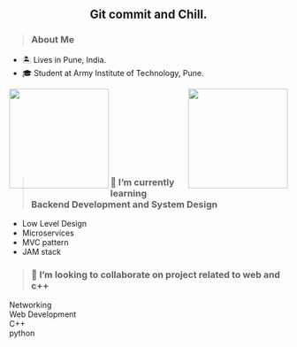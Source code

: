   <h2 align="center">Git commit and Chill.</h2>
  
  <blockquote><h3>About Me</h3></blockquote>
  <ul>
    <li>🏝️ Lives in Pune, India.</li>
    <li>🎓 Student at Army Institute of Technology, Pune.</li>
  </ul>
  
  
  <div>
    <img align="left" height=180em src="https://github-readme-stats.vercel.app/api/top-langs/?username=sourabhmandal&theme=vue&hide=css,tcl,html"></img>
    <img align="right" height=180em src="https://github-readme-stats.vercel.app/api?username=sourabhmandal&count_private=true&show_icons=true&theme=vue&include_all_commits=true"></img>
  </div>

  <br/><br/><br/><br/><br/><br/><br/><br/>

  
  <blockquote><h3>🌱 I’m currently learning Backend Development and System Design</h3></blockquote>
  <ul>
    <li>Low Level Design</li>
    <li>Microservices</li>
    <li>MVC pattern</li>
    <li>JAM stack</li>
  </ul>
  
  <blockquote><h3>👯 I’m looking to collaborate on project related to web and c++</h3></blockquote>
  <p>
        Networking<br/>
        Web Development<br/>
        C++<br/>
        python<br/>
  </p>
  
  <!--
  **sourabhmandal/sourabhmandal** is a ✨ _special_ ✨ repository because its `README.md` (this file) appears on your GitHub profile.
  
    Here are some ideas to get you started:

    - 🔭 I’m currently working on ...
    - 🌱 I’m currently learning ...
    - 🤔 I’m looking for help with ...
    - 💬 Ask me about ...
    - 📫 How to reach me: ...
    - 😄 Pronouns: ...
    - ⚡ Fun fact: ...
  -->
  
